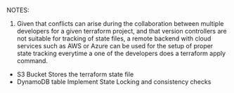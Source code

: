NOTES:
1. Given that conflicts can arise during the collaboration between multiple developers for a given terraform project, and that version controllers are not suitable for tracking of state files, a remote backend with cloud services such as AWS or Azure can be used for the setup of proper state tracking everytime a one of the developers does a terraform apply command.
- S3 Bucket
Stores the terraform state file
- DynamoDB table
Implement State Locking and consistency checks